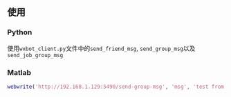 ## 使用

### Python

使用`wxbot_client.py`文件中的`send_friend_msg`, `send_group_msg`以及`send_job_group_msg`


### Matlab


```matlab
webwrite('http://192.168.1.129:5490/send-group-msg', 'msg', 'test from matlab', 'to_group', '业务通知群')
```
